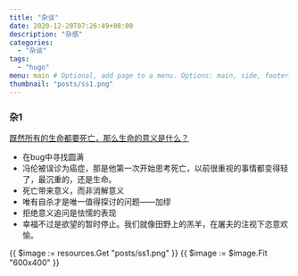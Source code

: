 ```yaml
---
title: "杂谈"
date: 2020-12-20T07:26:49+08:00
description: "杂感"
categories:
  - "杂谈"
tags:
  - "hugo"
menu: main # Optional, add page to a menu. Options: main, side, footer
thumbnail: "posts/ss1.png"
---
```


### 杂1
[既然所有的生命都要死亡，那么生命的意义是什么？](https://www.zhihu.com/question/288017836)
  - 在bug中寻找圆满
  - 冯伦被误诊为癌症，那是他第一次开始思考死亡，以前很重视的事情都变得轻了，最沉重的，还是生命。
  - 死亡带来意义，而非消解意义
  - 唯有自杀才是唯一值得探讨的问题——加缪
  - 拒绝意义追问是怯懦的表现
  - 幸福不过是欲望的暂时停止。我们就像田野上的羔羊，在屠夫的注视下恣意欢愉。

{{ $image := resources.Get "posts/ss1.png" }}
{{ $image := $image.Fit "600x400" }}

